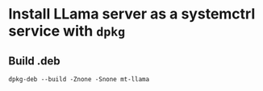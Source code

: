 # Install LLama server as a systemctrl service with `dpkg`

## Build .deb

```
dpkg-deb --build -Znone -Snone mt-llama
```
